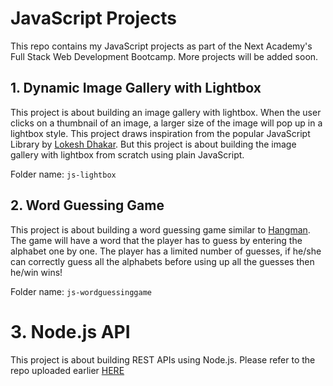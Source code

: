 # JavaScript Projects
This repo contains my JavaScript projects as part of the Next Academy's Full Stack Web Development Bootcamp. More projects will be added soon.

## 1. Dynamic Image Gallery with Lightbox
This project is about building an image gallery with lightbox. When the user clicks on a thumbnail of an image, a larger size of the image will pop up in a lightbox style. This project draws inspiration from the popular JavaScript Library by [Lokesh Dhakar](https://lokeshdhakar.com/projects/lightbox2/). But this project is about building the image gallery with lightbox from scratch using plain JavaScript. 

Folder name: `js-lightbox`
<br>


## 2. Word Guessing Game
This project is about building a word guessing game similar to [Hangman](http://www.playhangman.com). The game will have a word that the player has to guess by entering the alphabet one by one. The player has a limited number of guesses, if he/she can correctly guess all the alphabets before using up all the guesses then he/win wins! 

Folder name: `js-wordguessinggame`
<br>

# 3. Node.js API
This project is about building REST APIs using Node.js. Please refer to the repo uploaded earlier [HERE](https://github.com/limchiahooi/nodejs-api)